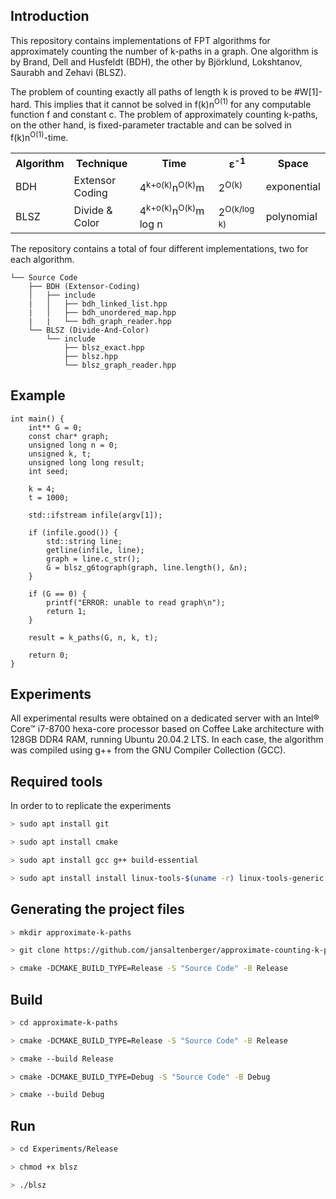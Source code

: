## Introduction
This repository contains implementations of FPT algorithms for approximately counting the number of k-paths in a graph. One algorithm is by Brand, Dell and Husfeldt (BDH), the other by Björklund, Lokshtanov, Saurabh and Zehavi (BLSZ). 

The problem of counting exactly all paths of length k is proved to be #W[1]-hard. This implies that it cannot be solved in f(k)n<sup>O(1)</sup> for any computable function f and constant c. The problem of approximately counting k-paths, on the other hand, is fixed-parameter tractable and can be solved in f(k)n<sup>O(1)</sup>-time.

<table>
    <tr>
        <th>Algorithm</th>
        <th>Technique</th>
        <th>Time</th>
        <th>ε<sup>-1</sup></th>
        <th>Space</th>
    </tr>
    <tr>
        <td>BDH</td>
        <td>Extensor Coding</td>
        <td>4<sup>k+o(k)</sup>n<sup>O(k)</sup>m</td>
        <td>2<sup>O(k)</sup></td>
        <td>exponential</td>
    </tr>
        <td>BLSZ</td>
        <td>Divide & Color</td>
        <td>4<sup>k+o(k)</sup>n<sup>O(k)</sup>m log n</td>
        <td>2<sup>O(k/log k)</sup></td>
        <td>polynomial</td>
  </tr>
</table>

The repository contains a total of four different implementations, two for each algorithm. 

```.
└── Source Code
    ├── BDH (Extensor-Coding)
    │   ├── include
    |   │   ├── bdh_linked_list.hpp
    |   │   ├── bdh_unordered_map.hpp
    |   |   └── bdh_graph_reader.hpp
    └── BLSZ (Divide-And-Color)
        └── include
            ├── blsz_exact.hpp
            ├── blsz.hpp
            └── blsz_graph_reader.hpp
```

## Example 
```.
int main() {
    int** G = 0;
    const char* graph;
    unsigned long n = 0;
    unsigned k, t;
    unsigned long long result;
    int seed;

    k = 4;
    t = 1000;

    std::ifstream infile(argv[1]);

    if (infile.good()) {
        std::string line;
        getline(infile, line);
        graph = line.c_str();
        G = blsz_g6tograph(graph, line.length(), &n);
    }

    if (G == 0) {
        printf("ERROR: unable to read graph\n");
        return 1;
    }
    
    result = k_paths(G, n, k, t);

    return 0;
}

```
## Experiments

All experimental results were obtained on a dedicated server with an Intel® Core™ i7-8700 hexa-core processor based on Coffee Lake architecture with 128GB DDR4 RAM, running Ubuntu 20.04.2 LTS. 
In each case, the algorithm was compiled using g++ from the GNU Compiler Collection (GCC).

## Required tools

In order to to replicate the experiments 

```bash
> sudo apt install git
```

```bash
> sudo apt install cmake
```

```bash
> sudo apt install gcc g++ build-essential
```

```bash
> sudo apt install install linux-tools-$(uname -r) linux-tools-generic -y
```

## Generating the project files

```bash
> mkdir approximate-k-paths
```

```bash
> git clone https://github.com/jansaltenberger/approximate-counting-k-paths.git approximate-k-paths
```

```bash
> cmake -DCMAKE_BUILD_TYPE=Release -S "Source Code" -B Release
```

## Build

```bash
> cd approximate-k-paths
```

```bash
> cmake -DCMAKE_BUILD_TYPE=Release -S "Source Code" -B Release
```

```bash
> cmake --build Release
```

```bash
> cmake -DCMAKE_BUILD_TYPE=Debug -S "Source Code" -B Debug
```

```bash
> cmake --build Debug
```
## Run

```bash
> cd Experiments/Release
```

```bash
> chmod +x blsz
```
```bash
> ./blsz
```      
                     
